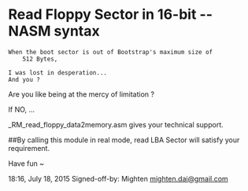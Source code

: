 # Read Floppy Sector in 16-bit  -- NASM syntax

	When the boot sector is out of Bootstrap's maximum size of
		512 Bytes,

	I was lost in desperation...
	And you ?
		
Are you like being at the mercy of limitation ?



If NO, ...

_RM_read_floppy_data2memory.asm gives your technical support.
 
##By calling this module in real mode, read LBA Sector
will satisfy your requirement.

Have fun ~


18:16, July 18, 2015
Signed-off-by: Mighten <mighten.dai@gmail.com>
